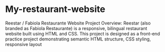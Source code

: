 # My-restaurant-website
Reestar / Fabiola Restaurante Website  Project Overview: Reestar (also branded as Fabiola Restaurante) is a responsive, bilingual restaurant website built using HTML and CSS. This project is designed as a front-end practice project demonstrating semantic HTML structure, CSS styling, responsive layout
